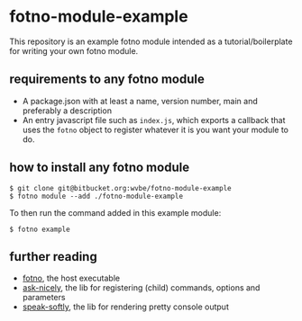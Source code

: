 # fotno-module-example

This repository is an example fotno module intended as a tutorial/boilerplate for writing your own fotno module.

## requirements to any fotno module

- A package.json with at least a name, version number, main and preferably a description
- An entry javascript file such as `index.js`, which exports a callback that uses the `fotno` object to register
  whatever it is you want your module to do.

## how to install any fotno module

```
$ git clone git@bitbucket.org:wvbe/fotno-module-example
$ fotno module --add ./fotno-module-example
```

To then run the command added in this example module:

```
$ fotno example
```

## further reading

- [fotno](http://bitbucket.org/wvbe/fotno), the host executable
- [ask-nicely](http://github.com/wvbe/ask-nicely), the lib for registering (child) commands, options and parameters
- [speak-softly](http://github.com/wvbe/speak-softly), the lib for rendering pretty console output